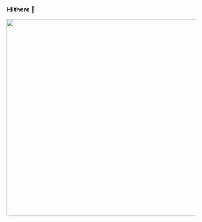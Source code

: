 ### Hi there 👋

<div>

<map name="ImageMap_307a34e86e26bd9a">
    <area href="https://en.wikipedia.org/wiki/Samuel_Johnson" shape="poly"
        coords="133,343,124,287,159,224,189,228,195,291,222,311,209,343,209,354,243,362,292,466,250,463"
        alt="Samuel Johnson – Dictionary writer" title="Samuel Johnson – Dictionary writer">
    <area
        href="https://en.wikipedia.org/wiki/James_Boswell" shape="poly"
        coords="76,224,84,255,43,302,62,400,123,423,121,361,137,344,122,290,111,234,96,225" alt="Boswell – Biographer"
        title="Boswell – Biographer">
    <area href="https://en.wikipedia.org/wiki/Joshua_Reynolds" shape="poly"
        coords="190,276,208,240,229,228,247,238,250,258,286,319,282,323,223,323,220,301,200,295"
        alt="Sir Joshua Reynolds – Host" title="Sir Joshua Reynolds – Host">
    <area href="https://en.wikipedia.org/wiki/David_Garrick"
        shape="poly" coords="308,317,311,270,328,261,316,246,320,228,343,227,357,240,377,274,366,284,352,311,319,324"
        alt="David Garrick – actor" title="David Garrick – actor">
    <area href="https://en.wikipedia.org/wiki/Edmund_Burke" shape="poly"
        coords="252,406,313,343,341,343,366,280,383,273,372,251,378,222,409,228,414,280,420,292,390,300,374,360,359,437,306,418,313,391,272,415"
        alt="Edmund Burke – statesman" title="Edmund Burke – statesman">
    <area href="https://en.wikipedia.org/wiki/Pasquale_Paoli" shape="rect"
        coords="418,220,452,287" alt="Pasqual Paoli – Corsican patriot" title="Pasqual Paoli – Corsican patriot">
    <area
        href="https://en.wikipedia.org/wiki/Charles_Burney" shape="poly"
        coords="455,238,484,253,505,303,495,363,501,377,491,443,429,439,423,375,466,352"
        alt="Charles Burney – music historian" title="Charles Burney – music historian">
    <area href="https://en.wikipedia.org/wiki/Thomas_Warton"
        shape="poly" coords="501,279,546,237,567,239,572,308,560,326,537,316,530,300,502,289"
        alt="Thomas Warton – poet laureate" title="Thomas Warton – poet laureate">
    <area href="https://en.wikipedia.org/wiki/Oliver_Goldsmith"
        shape="poly"
        coords="572,453,591,446,572,373,603,351,562,325,592,288,573,260,573,248,591,243,615,254,637,280,655,334,705,396,656,419,625,382,609,391,613,453"
        alt="Oliver Goldsmith – writer" title="Oliver Goldsmith – writer">
    <area href="https://en.wikipedia.org/wiki/Joshua_Reynolds"
        shape="rect" coords="450,86,584,188" alt="Joshua Reynolds' painting ''The Infant Academy'' (1782)"
        title="Joshua Reynolds' painting ''The Infant Academy'' (1782)">
    <area href="https://en.wikipedia.org/wiki/Joshua_Reynolds" shape="rect"
        coords="286,87,376,191" alt="Joshua Reynolds' painting ''Puck'' (1789)"
        title="Joshua Reynolds' painting ''Puck'' (1789)">
    <area href="https://en.wikipedia.org/wiki/Joshua_Reynolds" shape="circle"
        coords="100,141,20" alt="An unknown portrait" title="An unknown portrait">
    <area href="https://en.wikipedia.org/wiki/Francis_Barber"
        shape="poly" coords="503,192,511,176,532,176,534,200,553,219,554,234,541,236,525,261,506,261,511,220,515,215"
        alt="servant – poss. Francis Barber" title="servant – poss. Francis Barber">
    <area
        href="https://en.wikipedia.org/wiki/The_Club_(Literary_Club)" shape="rect" coords="12,10,702,500"
        alt="Use button to enlarge or use hyperlinks" title="Use button to enlarge or use hyperlinks">
</map>

<img alt="" src="//upload.wikimedia.org/wikipedia/commons/b/ba/JoshuaReynoldsParty.jpg" decoding="async" width="720" height="523" class="thumbimage" data-file-width="720" data-file-height="523" usemap="#ImageMap_307a34e86e26bd9a">
</div>
